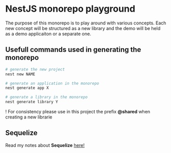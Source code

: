# NestJS monorepo playground
The purpose of this monorepo is to play around with various concepts. Each new concept will be structured as a new library and the demo will be held as a demo applicaiton or a separate one.

## Usefull commands used in generating the monorepo

```bash
# generate the new project
nest new NAME 

# generate an application in the monorepo
nest generate app X

# generate a library in the monorepo
nest generate library Y
```

! For consistency please use in this project the prefix **@shared** when creating a new librarie

## Sequelize
Read my notes about **Sequelize** [here!](./docs/sequelize.md)